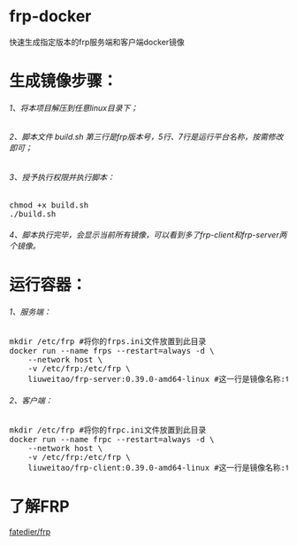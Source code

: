 # frp-docker
快速生成指定版本的frp服务端和客户端docker镜像

<h1>生成镜像步骤：</h1>
<h6>1、将本项目解压到任意linux目录下；</h6>
<h6>2、脚本文件 build.sh 第三行是frp版本号，5行、7行是运行平台名称，按需修改即可；</h6>
<h6>3、授予执行权限并执行脚本：</h6>
<pre>
chmod +x build.sh
./build.sh
</pre>
<h6>4、脚本执行完毕，会显示当前所有镜像，可以看到多了frp-client和frp-server两个镜像。</h6>

<h1>运行容器：</h1>
<h6>1、服务端：</h6>
<pre>
mkdir /etc/frp #将你的frps.ini文件放置到此目录
docker run --name frps --restart=always -d \
    --network host \
    -v /etc/frp:/etc/frp \
    liuweitao/frp-server:0.39.0-amd64-linux #这一行是镜像名称:tag，如果你前面有修改，这里要对应上
</pre>
<h6>2、客户端：</h6>
<pre>
mkdir /etc/frp #将你的frpc.ini文件放置到此目录
docker run --name frpc --restart=always -d \
    --network host \
    -v /etc/frp:/etc/frp \
    liuweitao/frp-client:0.39.0-amd64-linux #这一行是镜像名称:tag，如果你前面有修改，这里要对应上
</pre>

<h1>了解FRP</h1>
<a href="https://github.com/fatedier/frp" target="_blank">fatedier/frp</a>
